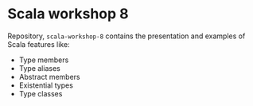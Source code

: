 # Scala workshop 8

Repository, `scala-workshop-8` contains the presentation and examples of Scala features like:

* Type members
* Type aliases
* Abstract members
* Existential types
* Type classes
